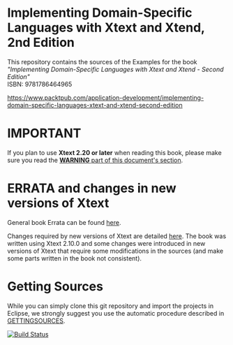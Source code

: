 Implementing Domain-Specific Languages with Xtext and Xtend, 2nd Edition
============================

This repository contains the sources of the Examples for the book  
*"Implementing Domain-Specific Languages with Xtext and Xtend - Second Edition"*  
ISBN: 9781786464965

https://www.packtpub.com/application-development/implementing-domain-specific-languages-xtext-and-xtend-second-edition

IMPORTANT
====

If you plan to use **Xtext 2.20 or later** when reading this book, please make sure you read the [**WARNING** part of this document's section](docs/XTEXTVERSIONCHANGES.md#xtext-2200).

ERRATA and changes in new versions of Xtext
====

General book Errata can be found [here](docs/ERRATA.md).

Changes required by new versions of Xtext are detailed [here](docs/XTEXTVERSIONCHANGES.md). The book was written using Xtext 2.10.0 and some changes were introduced in new versions of Xtext that require some modifications in the sources (and make some parts written in the book not consistent).

Getting Sources
====

While you can simply clone this git repository and import the projects in Eclipse,
we strongly suggest you use the automatic procedure described in [GETTINGSOURCES](docs/GETTINGSOURCES.md).

[![Build Status](https://travis-ci.com/LorenzoBettini/packtpub-xtext-book-2nd-examples.svg?branch=master)](https://travis-ci.com/LorenzoBettini/packtpub-xtext-book-2nd-examples)
